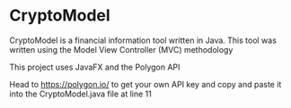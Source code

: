 # CryptoModel

CryptoModel is a financial information tool written in Java. This tool was written using the Model View Controller (MVC) methodology

This project uses JavaFX and the Polygon API

Head to https://polygon.io/ to get your own API key and copy and paste it into the CryptoModel.java file at line 11
